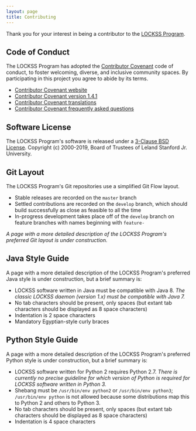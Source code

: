```yaml
---
layout: page
title: Contributing
---
```


Thank you for your interest in being a contributor to the [LOCKSS Program](https://www.lockss.org/).

## Code of Conduct

The LOCKSS Program has adopted the [Contributor Covenant](https://www.contributor-covenant.org/) code of conduct, to foster welcoming, diverse, and inclusive community spaces. By participating in this project you agree to abide by its terms.

*   [Contributor Covenant website](https://www.contributor-covenant.org/)
*   [Contributor Covenant version 1.4.1](https://www.contributor-covenant.org/version/1/4/code-of-conduct)
*   [Contributor Covenant translations](https://www.contributor-covenant.org/translations)
*   [Contributor Covenant frequently asked questions](https://www.contributor-covenant.org/faq)

## Software License

The LOCKSS Program's software is released under a [3-Clause BSD License](https://opensource.org/licenses/BSD-3-Clause). Copyright (c) 2000-2019, Board of Trustees of Leland Stanford Jr. University.

## Git Layout

The LOCKSS Program's Git repositories use a simplified Git Flow layout.

*   Stable releases are recorded on the `master` branch
*   Settled contributions are recorded on the `develop` branch, which should build successfully as close as feasible to all the time
*   In-progress development takes place off of the `develop` branch on feature branches with names beginning with `feature-`

*A page with a more detailed description of the LOCKSS Program's preferred Git layout is under construction.*

## Java Style Guide

A page with a more detailed description of the LOCKSS Program's preferred Java style is under construction, but a brief summary is:

*   LOCKSS software written in Java must be compatible with Java 8. *The classic LOCKSS daemon (version 1.x) must be compatible with Java 7.*
*   No tab characters should be present, only spaces (but extant tab characters should be displayed as 8 space characters)
*   Indentation is 2 space characters
*   Mandatory Egyptian-style curly braces

## Python Style Guide

A page with a more detailed description of the LOCKSS Program's preferred Python style is under construction, but a brief summary is:

*    LOCKSS software written for Python 2 requires Python 2.7. *There is currently no precise guideline for which version of Python is required for LOCKSS software written in Python 3.*
*    Shebang must be `/usr/bin/env python2` or `/usr/bin/env python3`; `/usr/bin/env python` is not allowed because some distributions map this to Python 2 and others to Python 3.
*   No tab characters should be present, only spaces (but extant tab characters should be displayed as 8 space characters)
*   Indentation is 4 space characters

